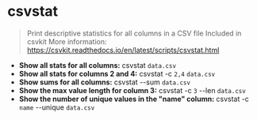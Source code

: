 # csvstat
> Print descriptive statistics for all columns in a CSV file
> Included in csvkit
> More information: <https://csvkit.readthedocs.io/en/latest/scripts/csvstat.html>
- **Show all stats for all columns:**
csvstat `data.csv`
- **Show all stats for columns 2 and 4:**
csvstat -c `2,4` `data.csv`
- **Show sums for all columns:**
csvstat --sum `data.csv`
- **Show the max value length for column 3:**
csvstat -c `3` --len `data.csv`
- **Show the number of unique values in the "name" column:**
csvstat -c `name` --unique `data.csv`

